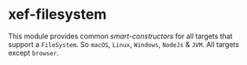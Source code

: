 # xef-filesystem

This module provides common _smart-constructors_ for all targets that support a `FileSystem`.
So `macOS`, `Linux`, `Windows`, `NodeJs` & `JVM`. All targets except `browser`.
